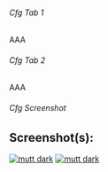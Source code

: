 ###### Cfg Tab 1
AAA
###### Cfg Tab 2
AAA

###### Cfg Screenshot

## Screenshot(s):

[![mutt dark](/apps/market-screenshots/requester_tickets/screen1.png)](/apps/market-screenshots/requester_tickets/screen1.png)
[![mutt dark](/apps/market-screenshots/requester_tickets/screen2.png)](/apps/market-screenshots/requester_tickets/screen2.png)
